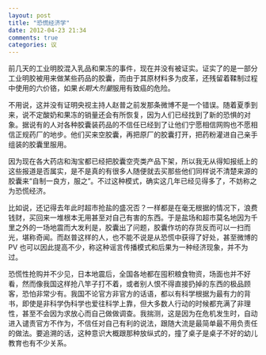 ```yaml
---
layout: post
title: "恐慌经济学"
date: 2012-04-23 21:34
comments: true
categories: 议
---
```

前几天的工业明胶混入乳品和果冻的事件，现在并没有被证实。证实了的是一部分工业明胶被用来做某些药品的胶囊，而由于其原材料多为皮革，还残留着鞣制过程中使用的六价铬，如果*长期大剂量*服用有致癌的危险。

不用说，这并没有证明央视主持人赵普之前发那条微博不是一个错误。随着夏季到来，说不定酸奶和果冻的销量还会有所恢复，因为人们已经找到了新的恐惧的对象。据说有的人对各种胶囊装药品的不信任已经到了让他们宁愿相信网购也不愿相信正规药厂的地步。他们买来空胶囊，再把原厂的胶囊打开，把药粉灌进自己亲手组装的胶囊里服用。

因为现在各大药店和淘宝都已经把胶囊空壳类产品下架，所以我无从得知报纸上的这些报道是否属实，是不是真的有很多人随便就去买那些他们同样说不清楚来源的胶囊来“自制一良方，服之”。不过这种模式，确实这几年已经见得多了，不妨称之为恐慌经济。

比如说，还记得去年此时超市抢盐的盛况否？一样都是在毫无根据的情况下，浪费钱财，买回来一堆根本无用甚至对自己有害的东西。于是盐场和超市莫名地因为千里之外的一场地震而大发利是，胶囊出了问题，胶囊作坊的存货反而可以一扫而光，堪称奇闻。而赵普这样的人，也不能不说是从恐慌中获得了好处，甚至微博的 PV 也可以因此提高不少，称这种谣言传播模式和后果为一种经济现象，并不为过。

恐慌性抢购并不少见，日本地震后，全国各地都在囤积粮食物资，场面也并不好看，然而像我国这样抢八竿子打不着，或者别人恨不得直接扔掉的东西的极品顾客，恐怕非常少有。我国不论官方非官方的话语，都以有科学根据为最有力的背书，即使是非科学伪科学也爱往科学上靠，但大多数人行动的时候都充满了非理性，甚至不会因为求放心而自己做做调查。我揣测，这是因为在危机发生时，自动进入谴责官方不作为，不信任对自己有利的说法，跟随大流是最简单最不用负责任的做法。要追溯的话，这种意识大概跟那种放纵式的，撞了桌子是桌子不好的幼儿教育也有不少关系。